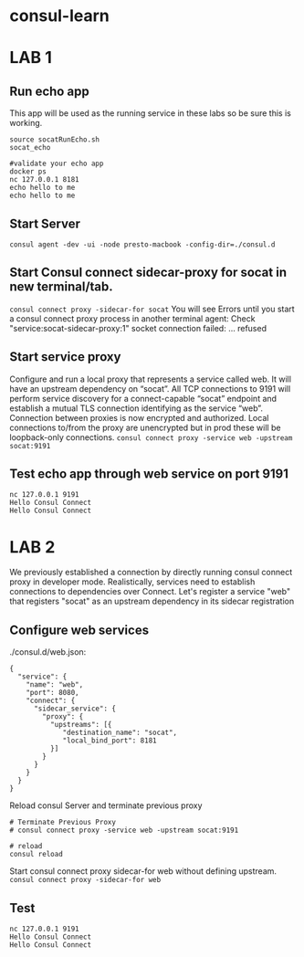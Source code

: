 # consul-learn

# LAB 1

## Run echo app
This app will be used as the running service in these labs so be sure this is working.
```
source socatRunEcho.sh
socat_echo

#validate your echo app
docker ps
nc 127.0.0.1 8181
echo hello to me
echo hello to me
```

## Start Server

`consul agent -dev -ui -node presto-macbook -config-dir=./consul.d`

## Start Consul connect sidecar-proxy for socat in new terminal/tab.

`consul connect proxy -sidecar-for socat`
You will see Errors until you start a consul connect proxy process in another terminal
agent: Check "service:socat-sidecar-proxy:1" socket connection failed: … refused

## Start service proxy
Configure and run a local proxy that represents a service called web.  It will have an upstream dependency on “socat”.  All TCP connections to 9191 will perform service discovery for a connect-capable “socat” endpoint and establish a mutual TLS connection identifying as the service “web”.  Connection between proxies is now encrypted and authorized.  Local connections to/from the proxy are unencrypted but in prod these will be loopback-only connections.
`consul connect proxy -service web -upstream socat:9191`

## Test echo app through web service on port 9191
```
nc 127.0.0.1 9191
Hello Consul Connect
Hello Consul Connect
```

# LAB 2
We previously established a connection by directly running consul connect proxy in developer mode. Realistically, services need to establish connections to dependencies over Connect. Let's register a service "web" that registers "socat" as an upstream dependency in its sidecar registration

## Configure web services
./consul.d/web.json:
```
{
  "service": {
    "name": "web",
    "port": 8080,
    "connect": {
      "sidecar_service": {
        "proxy": {
          "upstreams": [{
             "destination_name": "socat",
             "local_bind_port": 8181
          }]
        }
      }
    }
  }
}
```

Reload consul Server and terminate previous proxy
```
# Terminate Previous Proxy
# consul connect proxy -service web -upstream socat:9191

# reload
consul reload
```

Start consul connect proxy sidecar-for web without defining upstream.
`consul connect proxy -sidecar-for web`

## Test
```
nc 127.0.0.1 9191
Hello Consul Connect
Hello Consul Connect
```

